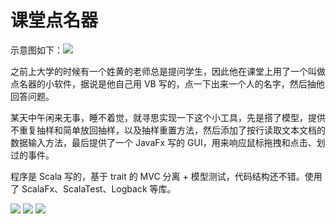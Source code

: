 # 课堂点名器

示意图如下：![](http://static2.mazhangjing.com/20200513/82d9a1b_GIF2020-5-1315-29-30.gif)

之前上大学的时候有一个姓黄的老师总是提问学生，因此他在课堂上用了一个叫做点名器的小软件，据说是他自己用 VB 写的，点一下出来一个人的名字，然后抽他回答问题。

某天中午闲来无事，睡不着觉，就寻思实现一下这个小工具，先是搭了模型，提供不重复抽样和简单放回抽样，以及抽样重置方法，然后添加了按行读取文本文档的数据输入方法，最后提供了一个 JavaFx 写的 GUI，用来响应鼠标拖拽和点击、划过的事件。

程序是 Scala 写的，基于 trait 的 MVC 分离 + 模型测试，代码结构还不错。使用了 ScalaFx、ScalaTest、Logback 等库。

![](http://static2.mazhangjing.com/badge/openjdk.png)
![](http://static2.mazhangjing.com/badge/javafx.png)
![](http://static2.mazhangjing.com/badge/scala.png)
